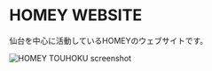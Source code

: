 # HOMEY WEBSITE
仙台を中心に活動しているHOMEYのウェブサイトです。

![HOMEY TOUHOKU screenshot](http://homey-touhoku.github.io/screenshots/screenshot.png)
